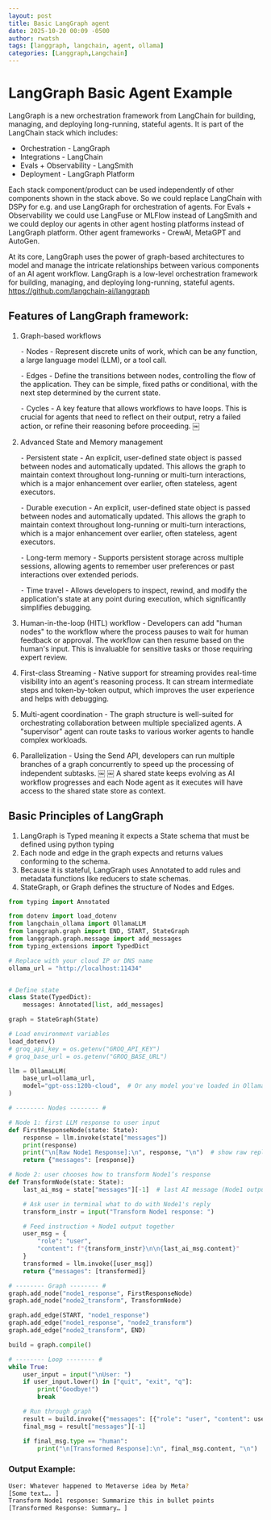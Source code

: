 ```yaml
---
layout: post
title: Basic LangGraph agent
date: 2025-10-20 00:09 -0500
author: rwatsh
tags: [langgraph, langchain, agent, ollama]
categories: [Langgraph,Langchain]
---
```


# LangGraph Basic Agent Example

LangGraph is a new orchestration framework from LangChain for building, managing, and deploying long-running, stateful agents. It is part of the LangChain stack which includes:

- Orchestration - LangGraph
- Integrations - LangChain
- Evals + Observability - LangSmith
- Deployment - LangGraph Platform

Each stack component/product can be used independently of other components shown in the stack above. So we could replace LangChain with DSPy for e.g. and use LangGraph for orchestration of agents. For Evals + Observability we could use LangFuse or MLFlow instead of LangSmith and we could deploy our agents in other agent hosting platforms instead of LangGraph platform.
Other agent frameworks - CrewAI, MetaGPT and AutoGen.

At its core, LangGraph uses the power of graph-based architectures to model and manage the intricate relationships between various components of an AI agent workflow. LangGraph is a low-level orchestration framework for building, managing, and deploying long-running, stateful agents.
https://github.com/langchain-ai/langgraph 


## Features of LangGraph framework:

1. Graph-based workflows 

    ⁃ Nodes - Represent discrete units of work, which can be any function, a large language model (LLM), or a tool call.

    ⁃ Edges - Define the transitions between nodes, controlling the flow of the application. They can be simple, fixed paths or conditional, with the next step determined by the current state.

    ⁃ Cycles - A key feature that allows workflows to have loops. This is crucial for agents that need to reflect on their output, retry a failed action, or refine their reasoning before proceeding. 
￼
2. Advanced State and Memory management 

	⁃ Persistent state - An explicit, user-defined state object is passed between nodes and automatically updated. This allows the graph to maintain context throughout long-running or multi-turn interactions, which is a major enhancement over earlier, often stateless, agent executors.

	⁃ Durable execution - An explicit, user-defined state object is passed between nodes and automatically updated. This allows the graph to maintain context throughout long-running or multi-turn interactions, which is a major enhancement over earlier, often stateless, agent executors.

	⁃ Long-term memory - Supports persistent storage across multiple sessions, allowing agents to remember user preferences or past interactions over extended periods.

	⁃ Time travel - Allows developers to inspect, rewind, and modify the application's state at any point during execution, which significantly simplifies debugging. 

3. Human-in-the-loop (HITL) workflow - Developers can add "human nodes" to the workflow where the process pauses to wait for human feedback or approval. The workflow can then resume based on the human's input. This is invaluable for sensitive tasks or those requiring expert review. 

4. First-class Streaming - Native support for streaming provides real-time visibility into an agent's reasoning process. It can stream intermediate steps and token-by-token output, which improves the user experience and helps with debugging.

5. Multi-agent coordination - The graph structure is well-suited for orchestrating collaboration between multiple specialized agents. A "supervisor" agent can route tasks to various worker agents to handle complex workloads.

6. Parallelization - Using the Send API, developers can run multiple branches of a graph concurrently to speed up the processing of independent subtasks. 
￼
￼
A shared state keeps evolving as AI workflow progresses and each Node agent as it executes will have access to the shared state store as context.

## Basic Principles of LangGraph

1. LangGraph is Typed meaning it expects a State schema that must be defined using python typing
2. Each node and edge in the graph expects and returns values conforming to the schema. 
3. Because it is stateful, LangGraph uses Annotated to add rules and metadata functions like reducers to state schemas.
4. StateGraph, or Graph defines the structure of Nodes and Edges.

```python
from typing import Annotated

from dotenv import load_dotenv
from langchain_ollama import OllamaLLM
from langgraph.graph import END, START, StateGraph
from langgraph.graph.message import add_messages
from typing_extensions import TypedDict

# Replace with your cloud IP or DNS name
ollama_url = "http://localhost:11434"


# Define state
class State(TypedDict):
    messages: Annotated[list, add_messages]

graph = StateGraph(State)

# Load environment variables
load_dotenv()
# groq_api_key = os.getenv("GROQ_API_KEY")
# groq_base_url = os.getenv("GROQ_BASE_URL")

llm = OllamaLLM(
    base_url=ollama_url,
    model="gpt-oss:120b-cloud",  # Or any model you've loaded in Ollama
)

# -------- Nodes -------- #

# Node 1: first LLM response to user input
def FirstResponseNode(state: State):
    response = llm.invoke(state["messages"])
    print(response)
    print("\n[Raw Node1 Response]:\n", response, "\n")  # show raw reply
    return {"messages": [response]}

# Node 2: user chooses how to transform Node1’s response
def TransformNode(state: State):
    last_ai_msg = state["messages"][-1]  # last AI message (Node1 output)

    # Ask user in terminal what to do with Node1's reply
    transform_instr = input("Transform Node1 response: ")

    # Feed instruction + Node1 output together
    user_msg = {
        "role": "user",
        "content": f"{transform_instr}\n\n{last_ai_msg.content}"
    }
    transformed = llm.invoke([user_msg])
    return {"messages": [transformed]}

# -------- Graph -------- #
graph.add_node("node1_response", FirstResponseNode)
graph.add_node("node2_transform", TransformNode)

graph.add_edge(START, "node1_response")
graph.add_edge("node1_response", "node2_transform")
graph.add_edge("node2_transform", END)

build = graph.compile()

# -------- Loop -------- #
while True:
    user_input = input("\nUser: ")
    if user_input.lower() in ["quit", "exit", "q"]:
        print("Goodbye!")
        break

    # Run through graph
    result = build.invoke({"messages": [{"role": "user", "content": user_input}]})
    final_msg = result["messages"][-1]

    if final_msg.type == "human":
        print("\n[Transformed Response]:\n", final_msg.content, "\n")
```

### Output Example:

```bash
User: Whatever happened to Metaverse idea by Meta?
[Some text…. ]
Transform Node1 response: Summarize this in bullet points
[Transformed Response: Summary… ]
```
